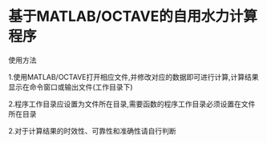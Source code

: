  基于MATLAB/OCTAVE的自用水力计算程序
 =
使用方法

1.使用MATLAB/OCTAVE打开相应文件,并修改对应的数据即可进行计算,计算结果显示在命令窗口或输出文件(工作目录下)

2.程序工作目录应设置为文件所在目录,需要函数的程序工作目录必须设置在文件所在目录

2.对于计算结果的时效性、可靠性和准确性请自行判断

